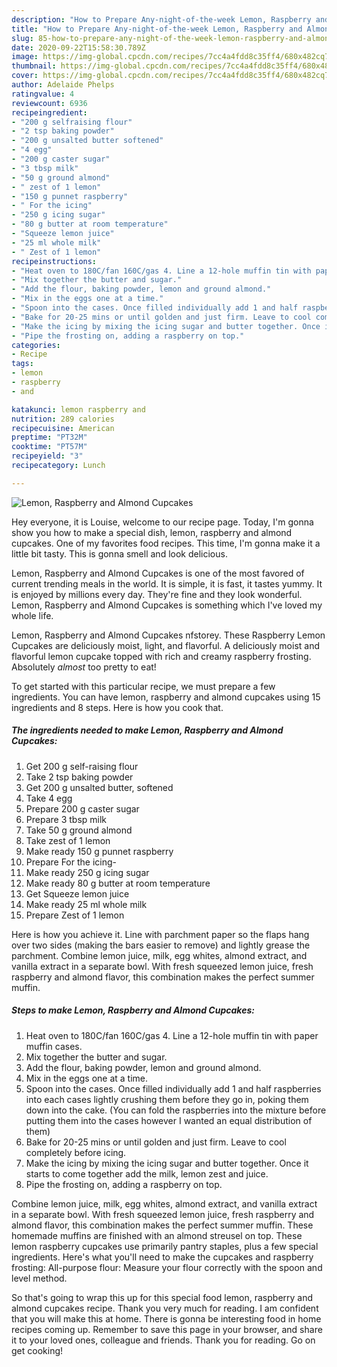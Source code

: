 ```yaml
---
description: "How to Prepare Any-night-of-the-week Lemon, Raspberry and Almond Cupcakes"
title: "How to Prepare Any-night-of-the-week Lemon, Raspberry and Almond Cupcakes"
slug: 85-how-to-prepare-any-night-of-the-week-lemon-raspberry-and-almond-cupcakes
date: 2020-09-22T15:58:30.789Z
image: https://img-global.cpcdn.com/recipes/7cc4a4fdd8c35ff4/680x482cq70/lemon-raspberry-and-almond-cupcakes-recipe-main-photo.jpg
thumbnail: https://img-global.cpcdn.com/recipes/7cc4a4fdd8c35ff4/680x482cq70/lemon-raspberry-and-almond-cupcakes-recipe-main-photo.jpg
cover: https://img-global.cpcdn.com/recipes/7cc4a4fdd8c35ff4/680x482cq70/lemon-raspberry-and-almond-cupcakes-recipe-main-photo.jpg
author: Adelaide Phelps
ratingvalue: 4
reviewcount: 6936
recipeingredient:
- "200 g selfraising flour"
- "2 tsp baking powder"
- "200 g unsalted butter softened"
- "4 egg"
- "200 g caster sugar"
- "3 tbsp milk"
- "50 g ground almond"
- " zest of 1 lemon"
- "150 g punnet raspberry"
- " For the icing"
- "250 g icing sugar"
- "80 g butter at room temperature"
- "Squeeze lemon juice"
- "25 ml whole milk"
- " Zest of 1 lemon"
recipeinstructions:
- "Heat oven to 180C/fan 160C/gas 4. Line a 12-hole muffin tin with paper muffin cases."
- "Mix together the butter and sugar."
- "Add the flour, baking powder, lemon and ground almond."
- "Mix in the eggs one at a time."
- "Spoon into the cases. Once filled individually add 1 and half raspberries into each cases lightly crushing them before they go in, poking them down into the cake. (You can fold the raspberries into the mixture before putting them into the cases however I wanted an equal distribution of them)"
- "Bake for 20-25 mins or until golden and just firm. Leave to cool completely before icing."
- "Make the icing by mixing the icing sugar and butter together. Once it starts to come together add the milk, lemon zest and juice."
- "Pipe the frosting on, adding a raspberry on top."
categories:
- Recipe
tags:
- lemon
- raspberry
- and

katakunci: lemon raspberry and 
nutrition: 289 calories
recipecuisine: American
preptime: "PT32M"
cooktime: "PT57M"
recipeyield: "3"
recipecategory: Lunch

---
```



![Lemon, Raspberry and Almond Cupcakes](https://img-global.cpcdn.com/recipes/7cc4a4fdd8c35ff4/680x482cq70/lemon-raspberry-and-almond-cupcakes-recipe-main-photo.jpg)

Hey everyone, it is Louise, welcome to our recipe page. Today, I'm gonna show you how to make a special dish, lemon, raspberry and almond cupcakes. One of my favorites food recipes. This time, I'm gonna make it a little bit tasty. This is gonna smell and look delicious.

Lemon, Raspberry and Almond Cupcakes is one of the most favored of current trending meals in the world. It is simple, it is fast, it tastes yummy. It is enjoyed by millions every day. They're fine and they look wonderful. Lemon, Raspberry and Almond Cupcakes is something which I've loved my whole life.

Lemon, Raspberry and Almond Cupcakes nfstorey. These Raspberry Lemon Cupcakes are deliciously moist, light, and flavorful. A deliciously moist and flavorful lemon cupcake topped with rich and creamy raspberry frosting. Absolutely *almost* too pretty to eat!


To get started with this particular recipe, we must prepare a few ingredients. You can have lemon, raspberry and almond cupcakes using 15 ingredients and 8 steps. Here is how you cook that.

<!--inarticleads1-->

##### The ingredients needed to make Lemon, Raspberry and Almond Cupcakes:

1. Get 200 g self-raising flour
1. Take 2 tsp baking powder
1. Get 200 g unsalted butter, softened
1. Take 4 egg
1. Prepare 200 g caster sugar
1. Prepare 3 tbsp milk
1. Take 50 g ground almond
1. Take  zest of 1 lemon
1. Make ready 150 g punnet raspberry
1. Prepare  For the icing-
1. Make ready 250 g icing sugar
1. Make ready 80 g butter at room temperature
1. Get Squeeze lemon juice
1. Make ready 25 ml whole milk
1. Prepare  Zest of 1 lemon


Here is how you achieve it. Line with parchment paper so the flaps hang over two sides (making the bars easier to remove) and lightly grease the parchment. Combine lemon juice, milk, egg whites, almond extract, and vanilla extract in a separate bowl. With fresh squeezed lemon juice, fresh raspberry and almond flavor, this combination makes the perfect summer muffin. 

<!--inarticleads2-->

##### Steps to make Lemon, Raspberry and Almond Cupcakes:

1. Heat oven to 180C/fan 160C/gas 4. Line a 12-hole muffin tin with paper muffin cases.
1. Mix together the butter and sugar.
1. Add the flour, baking powder, lemon and ground almond.
1. Mix in the eggs one at a time.
1. Spoon into the cases. Once filled individually add 1 and half raspberries into each cases lightly crushing them before they go in, poking them down into the cake. (You can fold the raspberries into the mixture before putting them into the cases however I wanted an equal distribution of them)
1. Bake for 20-25 mins or until golden and just firm. Leave to cool completely before icing.
1. Make the icing by mixing the icing sugar and butter together. Once it starts to come together add the milk, lemon zest and juice.
1. Pipe the frosting on, adding a raspberry on top.


Combine lemon juice, milk, egg whites, almond extract, and vanilla extract in a separate bowl. With fresh squeezed lemon juice, fresh raspberry and almond flavor, this combination makes the perfect summer muffin. These homemade muffins are finished with an almond streusel on top. These lemon raspberry cupcakes use primarily pantry staples, plus a few special ingredients. Here&#39;s what you&#39;ll need to make the cupcakes and raspberry frosting: All-purpose flour: Measure your flour correctly with the spoon and level method. 

So that's going to wrap this up for this special food lemon, raspberry and almond cupcakes recipe. Thank you very much for reading. I am confident that you will make this at home. There is gonna be interesting food in home recipes coming up. Remember to save this page in your browser, and share it to your loved ones, colleague and friends. Thank you for reading. Go on get cooking!
